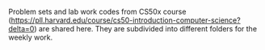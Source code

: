 Problem sets and lab work codes from CS50x course (https://pll.harvard.edu/course/cs50-introduction-computer-science?delta=0) are shared here. They are subdivided into different folders for the weekly work.
